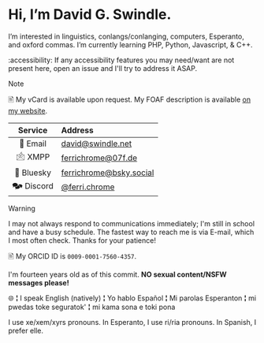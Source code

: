 Hi, I’m David G. Swindle.
======================

I’m interested in linguistics, conlangs/conlanging, computers, Esperanto, and oxford commas. I’m currently learning PHP, Python, Javascript, & C++.

:accessibility: If any accessibility features you may need/want are not present here, open an issue and I'll try to address it ASAP.

> [!NOTE]
> 🖹 My vCard is available upon request. My FOAF description is available [on my website](https://davidswindle.w3spaces.com/foaf.xml).

| Service         | Address                                                    |
|:---------------:|:-----------------------------------------------------------|
| 📧 Email        | [david@swindle.net](mailto:david@swindle.net)              |
| 🖄 XMPP         | [ferrichrome@07f.de](xmpp:ferrichrome@07f.de)              |
| 🦋 Bluesky      | [ferrichrome@bsky.social](bluesky:ferrichrome@bsky.social) |
| 🗫 Discord      | [@ferri.chrome](discord:@ferri.chrome)                     |

> [!WARNING]
> I may not always respond to communications immediately; I'm still in school and have a busy schedule. The fastest way to reach me is via E-mail, which I most often check. Thanks for your patience!

🖹 My ORCID ID is `0009-0001-7560-4357`.

I'm fourteen years old as of this commit. **NO sexual content/NSFW messages please!**

🌐 **¦** I speak English (natively) **¦** Yo hablo Español **¦** Mi parolas Esperanton **¦** mi pwedas toke seguratok' **¦** mi kama sona e toki pona

I use xe/xem/xyrs pronouns. In Esperanto, I use ri/ria pronouns. In Spanish, I prefer elle.


<!---
ferrichromeAlt/ferrichromeAlt is a ✨ special ✨ repository because its `README.md` (this file) appears on your GitHub profile.
You can click the Preview link to take a look at your changes.
--->
